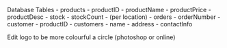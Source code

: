 Database
Tables - products - productID - productName - productPrice - productDesc - stock - stockCount - (per location) - orders - orderNumber - customer - productID - customers - name - address - contactInfo

Edit logo to be more colourful a circle (photoshop or online)

